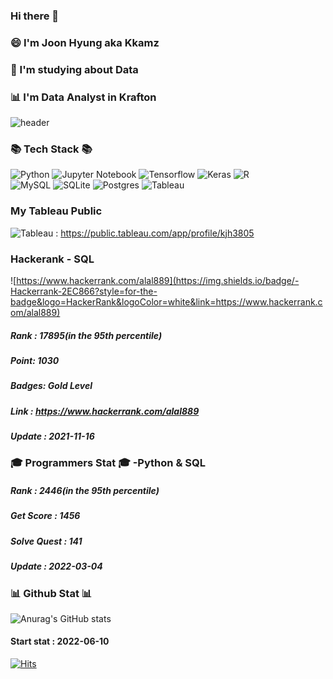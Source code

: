 ### Hi there 👋
### 😄 I'm Joon Hyung aka Kkamz
### 🤔 I'm studying about Data 
### 📊 I'm Data Analyst in Krafton

<!--
**Kkamz/Kkamz** is a ✨ _special_ ✨ repository because its `README.md` (this file) appears on your GitHub profile.

Here are some ideas to get you started:
- 🔭 I’m currently working on ...
- 🌱 I’m currently learning ...
- 👯 I’m looking to collaborate on ...
- 🤔 I’m looking for help with ...
- 💬 Ask me about ...
- 📫 How to reach me: ...
- 😄 Pronouns: ...
- ⚡ Fun fact: ...
-->

![header](https://capsule-render.vercel.app/api?type=wave&color=auto&height=300&section=header&text=🌠Kkamz☄&fontSize=90)


### 📚 Tech Stack 📚

   ![Python](https://img.shields.io/badge/python-3670A0?style=for-the-badge&logo=python&logoColor=ffdd54)
   ![Jupyter Notebook](https://img.shields.io/badge/jupyter-%23FA0F00.svg?style=for-the-badge&logo=jupyter&logoColor=white)
   ![Tensorflow](https://img.shields.io/badge/tensorflow-FF6F00?style=for-the-badge&logo=Tensorflow&logoColor=white)
   ![Keras](https://img.shields.io/badge/keras-D00000?style=for-the-badge&logo=Keras&logoColor=white)
	![R](https://img.shields.io/badge/r-%23276DC3.svg?style=for-the-badge&logo=r&logoColor=white)
<br>
  ![MySQL](https://img.shields.io/badge/mysql-%2300f.svg?style=for-the-badge&logo=mysql&logoColor=white)
 	 ![SQLite](https://img.shields.io/badge/sqlite-%2307405e.svg?style=for-the-badge&logo=sqlite&logoColor=white)
 	 ![Postgres](https://img.shields.io/badge/postgres-%23316192.svg?style=for-the-badge&logo=postgresql&logoColor=white)
	![Tableau](https://img.shields.io/badge/tableau-E97627?style=for-the-badge&logo=Tableau&logoColor=white)
	
### My Tableau Public
![Tableau](https://img.shields.io/badge/tableau-E97627?style=for-the-badge&logo=Tableau&logoColor=white) : https://public.tableau.com/app/profile/kjh3805

### Hackerank - SQL
  ![https://www.hackerrank.com/alal889](https://img.shields.io/badge/-Hackerrank-2EC866?style=for-the-badge&logo=HackerRank&logoColor=white&link=https://www.hackerrank.com/alal889)
  ##### Rank : 17895(in the 95th percentile)
  ##### Point: 1030
  ##### Badges: Gold Level
  ##### Link : https://www.hackerrank.com/alal889
  ##### Update : 2021-11-16
  
### 🎓 Programmers Stat 🎓 -Python & SQL
   
   ##### Rank : 2446(in the 95th percentile)
   ##### Get Score : 1456
   ##### Solve Quest : 141
   ##### Update : 2022-03-04

### 📊 Github Stat 📊
![Anurag's GitHub stats](https://github-readme-stats.vercel.app/api?username=kkamz&&show_icons=true&theme=dracula)

#### Start stat : 2022-06-10
[![Hits](https://hits.seeyoufarm.com/api/count/incr/badge.svg?url=https%3A%2F%2Fgithub.com%2FKkamz&count_bg=%2379C83D&title_bg=%23555555&icon=algolia.svg&icon_color=%23E7E7E7&title=hits&edge_flat=false)](https://hits.seeyoufarm.com)
